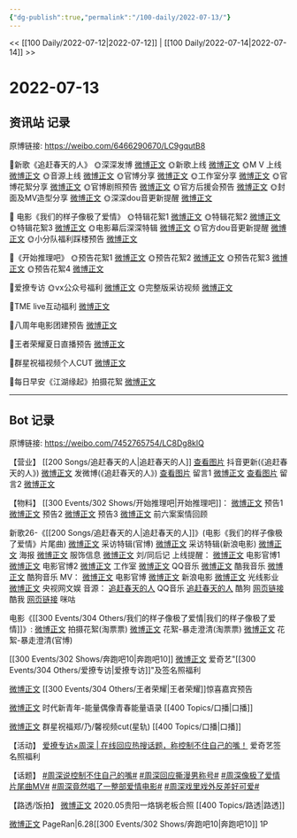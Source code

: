 ```yaml
---
{"dg-publish":true,"permalink":"/100-daily/2022-07-13/"}
---
```



<< [[100 Daily/2022-07-12\|2022-07-12]] | [[100 Daily/2022-07-14\|2022-07-14]] >>

# 2022-07-13

## 资讯站 记录

原博链接: https://weibo.com/6466290670/LC9gqutB8

🌟新歌《追赶春天的人》
🌞深深发博 [微博正文](https://m.weibo.cn/6466290670/4790728393232189)
🌞新歌上线 [微博正文](https://m.weibo.cn/6466290670/4790727970133174)
🌞M V 上线 [微博正文](https://m.weibo.cn/6466290670/4790722388035578)
🌞音源上线 [微博正文](https://m.weibo.cn/6466290670/4790728863781497)
🌞官博分享 [微博正文](https://m.weibo.cn/6466290670/4790737823075955)
🌞工作室分享 [微博正文](https://m.weibo.cn/6466290670/4790729350317217)
🌞官博花絮分享 [微博正文](https://m.weibo.cn/6466290670/4790718922752685)
🌞官博剧照预告 [微博正文](https://m.weibo.cn/6466290670/4790712640734279)
🌞官方后援会预告 [微博正文](https://m.weibo.cn/6466290670/4790717706670423)
🌞封面及MV造型分享 [微博正文](https://m.weibo.cn/6466290670/4790759825607144)
🌞深深dou音更新提醒 [微博正文](https://m.weibo.cn/6466290670/4790747691486596)

🌟 电影《我们的样子像极了爱情》
🌞特辑花絮1 [微博正文](https://m.weibo.cn/6466290670/4790780515845591)
🌞特辑花絮2 [微博正文](https://m.weibo.cn/6466290670/4790849521582529)
🌞特辑花絮3 [微博正文](https://m.weibo.cn/6466290670/4790882250004503)
🌞电影幕后深深特辑 [微博正文](https://m.weibo.cn/6466290670/4790760379778162)
🌞官方dou音更新提醒 [微博正文](https://m.weibo.cn/6466290670/4790782232102889)
🌞小分队福利踩楼预告 [微博正文](https://m.weibo.cn/6466290670/4790770937106340)

🌟《开始推理吧》
🌞预告花絮1 [微博正文](https://m.weibo.cn/6466290670/4790720953321477)
🌞预告花絮2 [微博正文](https://m.weibo.cn/6466290670/4790721204195812)
🌞预告花絮3 [微博正文](https://m.weibo.cn/6466290670/4790737457386766)
🌞预告花絮4 [微博正文](https://m.weibo.cn/6466290670/4790915752792385)

🌟爱撩专访
🌞vx公众号福利 [微博正文](https://m.weibo.cn/6466290670/4790893263717559)
🌞完整版采访视频 [微博正文](https://m.weibo.cn/6466290670/4790719372591706)

🌟TME live互动福利 [微博正文](https://m.weibo.cn/6466290670/4790753669417246)

🌟八周年电影团建预告 [微博正文](https://m.weibo.cn/6466290670/4790754293583124)

🌟王者荣耀夏日直播预告 [微博正文](https://m.weibo.cn/6466290670/4790865387590867)

🌟群星祝福视频个人CUT [微博正文](https://m.weibo.cn/6466290670/4790895088765494)

🌟每日早安《江湖缘起》拍摄花絮 [微博正文](https://m.weibo.cn/6466290670/4790688115327904)

---
## Bot 记录

原博链接: https://weibo.com/7452765754/LC8Dg8klQ

【营业】
[[200 Songs/追赶春天的人\|追赶春天的人]]
[查看图片](https://wx3.sinaimg.cn/large/0088n2Pggy1h45jg0ocrjj30u01hdq6o.jpg) 抖音更新(《追赶春天的人》)
[微博正文](https://weibo.com/1736988591/LC4evCwPO) 发微博(《追赶春天的人》)
[查看图片](https://wx4.sinaimg.cn/large/0088n2Pggy1h45jk77twbj30u01vojzc.jpg) 留言1 [微博正文](https://weibo.com/1670697373/LC3M6xVjz)
[查看图片](https://wx1.sinaimg.cn/large/0088n2Pggy1h45jj00z3uj30yi0cxdgn.jpg) 留言2 [微博正文](https://weibo.com/1670697373/LC4aolrO4)

【物料】
[[300 Events/302 Shows/开始推理吧\|开始推理吧]]：
[微博正文](https://weibo.com/2162247381/LC3LA2NFF) 预告1
[微博正文](https://weibo.com/2162247381/LC3MnmmZo) 预告2
[微博正文](https://weibo.com/2162247381/LC4kXtWHl) 预告3
[微博正文](https://weibo.com/2162247381/LC4upqvFS) 前六案案情回顾

新歌26-《[[200 Songs/追赶春天的人\|追赶春天的人]]》(电影《我们的样子像极了爱情》片尾曲)
[微博正文](https://weibo.com/1883007604/LC53RCz9h) 采访特辑(官博)
[微博正文](https://weibo.com/1623886424/LC52HscUL) 采访特辑(新浪电影)
[微博正文](https://weibo.com/1883007604/LC3LDhIxI) 海报
[微博正文](https://weibo.com/7710473200/LC4yqcErv) 服饰信息
[微博正文](https://weibo.com/1670697373/LC3M6xVjz) 刘/同后记
上线提醒：
[微博正文](https://weibo.com/1883007604/LC4a92Y6r) 电影官博1
[微博正文](https://weibo.com/1883007604/LC4me8odv) 电影官博2
[微博正文](https://weibo.com/7478855230/LC4amBaML) 工作室
[微博正文](https://weibo.com/2169129705/LC49UhuWc) QQ音乐
[微博正文](https://weibo.com/1738434147/LC49UxZYh) 酷我音乐
[微博正文](https://weibo.com/1665103091/LC4aCwnIO) 酷狗音乐
MV：
[微博正文](https://weibo.com/1883007604/LC459k6jC) 电影官博
[微博正文](https://weibo.com/1623886424/LC43Q4zRu) 新浪电影
[微博正文](https://weibo.com/1798177633/LC4STEH6X) 光线影业
[微博正文](https://weibo.com/7735105675/LC5LFaSOy) 央视网文娱
音源：
[追赶春天的人](https://weibo.cn/sinaurl?u=https%3A%2F%2Fi.y.qq.com%2Fv8%2Fplaysong.html%3Fsongid%3D363075304%26source%3Dyqq%26ADTAG%3Dhz_wb_sf%26channelId%3D10081987) QQ音乐
[追赶春天的人](https://weibo.cn/sinaurl?u=https%3A%2F%2Ft1.kugou.com%2Fsong.html%3Fid%3D1lqb12bzBV3) 酷狗
[网页链接](https://weibo.cn/sinaurl?u=http%3A%2F%2Fm.kuwo.cn%2Fnewh5app%2Fplay_detail%2F227292320) 酷我
[网页链接](https://weibo.cn/sinaurl?u=https%3A%2F%2Fh5.nf.migu.cn%2Fapp%2Fv4%2Fp%2Fshare%2Fsong%2Findex.html%3Fid%3D600919000007829282) 咪咕

电影《[[300 Events/304 Others/我们的样子像极了爱情\|我们的样子像极了爱情]]》:
[微博正文](https://weibo.com/2095820504/LC5aLchbB) 拍摄花絮(淘票票)
[微博正文](https://weibo.com/2095820504/LC7bme4yR) 花絮-暴走澄清(淘票票)
[微博正文](https://weibo.com/1883007604/LC7PyoNCr) 花絮-暴走澄清(官博)

[[300 Events/302 Shows/奔跑吧10\|奔跑吧10]]
[微博正文](https://weibo.com/1731986465/LC3XJxWPE) 爱奇艺"[[300 Events/304 Others/爱撩专访\|爱撩专访]]"及签名照福利

[微博正文](https://weibo.com/5698023579/LC5lj9Xg7) [[300 Events/304 Others/王者荣耀\|王者荣耀]]惊喜嘉宾预告

[微博正文](https://weibo.com/7757108920/LC7zukOdQ) 时代新青年-能量偶像青春能量语录 [[400 Topics/口播\|口播]]

[微博正文](https://m.weibo.cn/6466290670/4790895088765494) 群星祝福郑/乃/馨视频cut(星轨) [[400 Topics/口播\|口播]]

【活动】
[爱撩专访×周深 | 在线回应热搜话题，称控制不住自己的嘴！](https://weibo.cn/sinaurl?u=https%3A%2F%2Fmp.weixin.qq.com%2Fs%2FImoCmIWGyC-z6iqljZo1fg) 爱奇艺签名照福利

【话题】
[#周深说控制不住自己的嘴#](https://s.weibo.com/weibo?q=%23%E5%91%A8%E6%B7%B1%E8%AF%B4%E6%8E%A7%E5%88%B6%E4%B8%8D%E4%BD%8F%E8%87%AA%E5%B7%B1%E7%9A%84%E5%98%B4%23)
[#周深回应撕漫男称号#](https://s.weibo.com/weibo?q=%23%E5%91%A8%E6%B7%B1%E5%9B%9E%E5%BA%94%E6%92%95%E6%BC%AB%E7%94%B7%E7%A7%B0%E5%8F%B7%23)
[#周深像极了爱情片尾曲MV#](https://s.weibo.com/weibo?q=%23%E5%91%A8%E6%B7%B1%E5%83%8F%E6%9E%81%E4%BA%86%E7%88%B1%E6%83%85%E7%89%87%E5%B0%BE%E6%9B%B2MV%23)
[#周深竟然唱了一整部爱情电影#](https://s.weibo.com/weibo?q=%23%E5%91%A8%E6%B7%B1%E7%AB%9F%E7%84%B6%E5%94%B1%E4%BA%86%E4%B8%80%E6%95%B4%E9%83%A8%E7%88%B1%E6%83%85%E7%94%B5%E5%BD%B1%23)
[#周深戏里戏外反差好可爱#](https://s.weibo.com/weibo?q=%23%E5%91%A8%E6%B7%B1%E6%88%8F%E9%87%8C%E6%88%8F%E5%A4%96%E5%8F%8D%E5%B7%AE%E5%A5%BD%E5%8F%AF%E7%88%B1%23)

【路透/饭拍】
[微博正文](https://weibo.com/6245129740/LBMH81CgT) 2020.05贵阳一烙锅老板合照 [[400 Topics/路透\|路透]]

[微博正文](https://weibo.com/7633014126/LC5uvDTfD) PageRan|6.28[[300 Events/302 Shows/奔跑吧10\|奔跑吧10]] 1P
